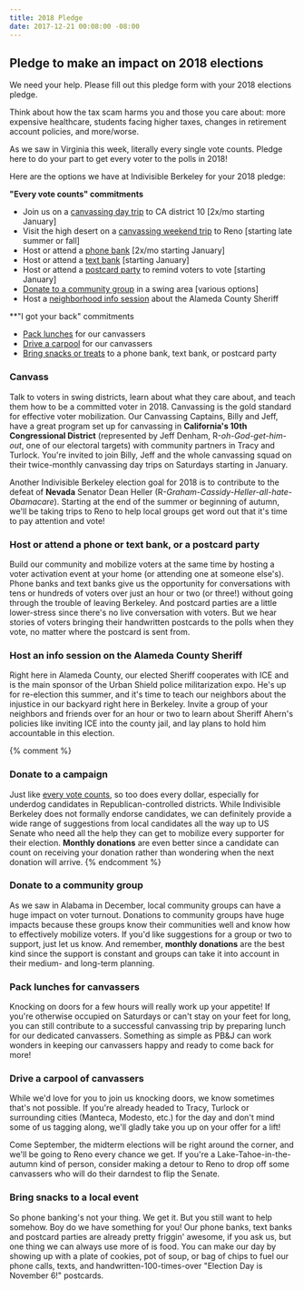```yaml
---
title: 2018 Pledge
date: 2017-12-21 00:08:00 -08:00
---
```


## Pledge to make an impact on 2018 elections

We need your help. Please fill out this pledge form with your 2018 elections pledge.

Think about how the tax scam harms you and those you care about: more expensive healthcare, students facing higher taxes, changes in retirement account policies, and more/worse.

As we saw in Virginia this week, literally every single vote counts.
Pledge here to do your part to get every voter to the polls in 2018!

Here are the options we have at Indivisible Berkeley for your 2018 pledge:

**"Every vote counts" commitments**
- Join us on a [canvassing day trip](#canvass) to CA district 10 [2x/mo starting January]
- Visit the high desert on a [canvassing weekend trip](#canvass) to Reno [starting late summer or fall]
- Host or attend a [phone bank](#host-or-attend-a-phone-or-text-bank-or-a-postcard-party) [2x/mo starting January]
- Host or attend a [text bank](#host-or-attend-a-phone-or-text-bank-or-a-postcard-party) [starting January]
- Host or attend a [postcard party](#host-or-attend-a-phone-or-text-bank-or-a-postcard-party) to remind voters to vote [starting January]
- [Donate to a community group](#donate-to-a-community-group) in a swing area [various options]
- Host a [neighborhood info session](#host-an-info-session-on-the-alameda-county-sheriff) about the Alameda County Sheriff

**"I got your back" commitments
- [Pack lunches](#pack-lunches-for-canvassers) for our canvassers
- [Drive a carpool](#drive-a-carpool-of-canvassers) for our canvassers
- [Bring snacks or treats](#bring-snacks-to-a-local-event) to a phone bank, text bank, or postcard party

<link href='https://actionnetwork.org/css/style-embed-v3.css' rel='stylesheet' type='text/css' /><script src='https://actionnetwork.org/widgets/v3/form/pledge-revenge-for-the-tax-scam-in-2018?format=js&source=widget'></script><div id='can-form-area-pledge-revenge-for-the-tax-scam-in-2018' style='width: 100%'><!-- this div is the target for our HTML insertion --></div>

### Canvass

Talk to voters in swing districts, learn about what they care about, and teach them how to be a committed voter in 2018. Canvassing is the gold standard for effective voter mobilization. Our Canvassing Captains, Billy and Jeff, have a great program set up for canvassing in **California's 10th Congressional District** (represented by Jeff Denham, R-*oh-God-get-him-out*, one of our electoral targets) with community partners in Tracy and Turlock. You're invited to join Billy, Jeff and the whole canvassing squad on their twice-monthly canvassing day trips on Saturdays starting in January.

Another Indivisible Berkeley election goal for 2018 is to contribute to the defeat of **Nevada** Senator Dean Heller (R-*Graham-Cassidy-Heller-all-hate-Obamacare*). Starting at the end of the summer or beginning of autumn, we'll be taking trips to Reno to help local groups get word out that it's time to pay attention and vote!

### Host or attend a phone or text bank, or a postcard party

Build our community and mobilize voters at the same time by hosting a voter activation event at your home (or attending one at someone else's). Phone banks and text banks give us the opportunity for conversations with tens or hundreds of voters over just an hour or two (or three!) without going through the trouble of leaving Berkeley. And postcard parties are a little lower-stress since there's no live conversation with voters. But we hear stories of voters bringing their handwritten postcards to the polls when they vote, no matter where the postcard is sent from.

### Host an info session on the Alameda County Sheriff

Right here in Alameda County, our elected Sheriff cooperates with ICE and is the main sponsor of the Urban Shield police militarization expo. He's up for re-election this summer, and it's time to teach our neighbors about the injustice in our backyard right here in Berkeley. Invite a group of your neighbors and friends over for an hour or two to learn about Sheriff Ahern's policies like inviting ICE into the county jail, and lay plans to hold him accountable in this election.

{% comment %}

### Donate to a campaign

Just like [every vote counts](http://www.richmond.com/news/virginia/government-politics/virginia-elections-board-to-pick-random-winner-in-tied-house/article_203dc6b1-0cb6-5027-bc22-10b4ebfad10d.html), so too does every dollar, especially for underdog candidates in Republican-controlled districts. While Indivisible Berkeley does not formally endorse candidates, we can definitely provide a wide range of suggestions from local candidates all the way up to US Senate who need all the help they can get to mobilize every supporter for their election. **Monthly donations** are even better since a candidate can count on receiving your donation rather than wondering when the next donation will arrive.
{% endcomment %}

### Donate to a community group

As we saw in Alabama in December, local community groups can have a huge impact on voter turnout. Donations to community groups have huge impacts because these groups know their communities well and know how to effectively mobilize voters. If you'd like suggestions for a group or two to support, just let us know. And remember, **monthly donations** are the best kind since the support is constant and groups can take it into account in their medium- and long-term planning.

### Pack lunches for canvassers

Knocking on doors for a few hours will really work up your appetite! If you're otherwise occupied on Saturdays or can't stay on your feet for long, you can still contribute to a successful canvassing trip by preparing lunch for our dedicated canvassers. Something as simple as PB&J can work wonders in keeping our canvassers happy and ready to come back for more!

### Drive a carpool of canvassers

While we'd love for you to join us knocking doors, we know sometimes that's not possible. If you're already headed to Tracy, Turlock or surrounding cities (Manteca, Modesto, etc.) for the day and don't mind some of us tagging along, we'll gladly take you up on your offer for a lift!

Come September, the midterm elections will be right around the corner, and we'll be going to Reno every chance we get. If you're a Lake-Tahoe-in-the-autumn kind of person, consider making a detour to Reno to drop off some canvassers who will do their darndest to flip the Senate.

### Bring snacks to a local event

So phone banking's not your thing. We get it. But you still want to help somehow. Boy do we have something for you! Our phone banks, text banks and postcard parties are already pretty friggin' awesome, if you ask us, but one thing we can always use more of is food. You can make our day by showing up with a plate of cookies, pot of soup, or bag of chips to fuel our phone calls, texts, and handwritten-100-times-over "Election Day is November 6!" postcards.
